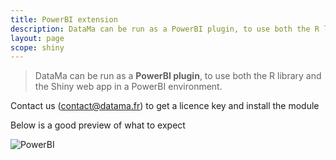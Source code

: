```yaml
---
title: PowerBI extension
description: DataMa can be run as a PowerBI plugin, to use both the R library and the Shiny web app in a PowerBI environment.
layout: page
scope: shiny
---
```


> DataMa can be run as a **PowerBI plugin**, to use both the R library and the Shiny web app in a PowerBI environment.

Contact us (contact@datama.fr) to get a licence key and install the module

Below is a good preview of what to expect

![PowerBI]({{site.url}}/{{site.baseurl}}/core_app/header/create_new_use_case/extensions/images/PowerBi_extension.gif)
